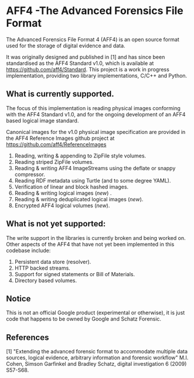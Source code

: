 # AFF4 -The Advanced Forensics File Format

The Advanced Forensics File Format 4 (AFF4) is an open source format used for
the storage of digital evidence and data.

It was originally designed and published in [1] and has since been standardised
as the AFF4 Standard v1.0, which is available at
https://github.com/aff4/Standard. This project is a work in progress
implementation, providing two library implementations, C/C++ and Python.

## What is currently supported.

The focus of this implementation is reading physical images conforming with the
AFF4 Standard v1.0, and for the ongoing development of an AFF4 based logical
image standard.

Canonical images for the v1.0 physical image specification are provided in the
AFF4 Reference Images github project at https://github.com/aff4/ReferenceImages

1. Reading, writing & appending to ZipFile style volumes.
2. Reading striped ZipFile volumes.
2. Reading & writing AFF4 ImageStreams using the deflate or snappy compressor.
3. Reading RDF metadata using Turtle (and to some degree YAML).
4. Verification of linear and block hashed images.
5. Reading & writing logical images (*new*) .
6. Reading & writing deduplicated logical images (*new*).
7. Encrypted AFF4 logical volumes (*new*).

## What is not yet supported:

The write support in the libraries is currently broken and being worked on.
Other aspects of the AFF4 that have not yet been implemented in this codebase
include:

1. Persistent data store (resolver).
2. HTTP backed streams.
3. Support for signed statements or Bill of Materials.
4. Directory based volumes.

## Notice

This is not an official Google product (experimental or otherwise), it is just
code that happens to be owned by Google and Schatz Forensic.

## References

[1] "Extending the advanced forensic format to accommodate multiple data
sources, logical evidence, arbitrary information and forensic workflow" M.I.
Cohen, Simson Garfinkel and Bradley Schatz, digital investigation 6 (2009)
S57-S68.
